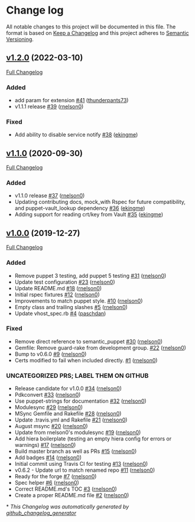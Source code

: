 # Change log

All notable changes to this project will be documented in this file. The format is based on [Keep a Changelog](http://keepachangelog.com/en/1.0.0/) and this project adheres to [Semantic Versioning](http://semver.org).

## [v1.2.0](https://github.com/rnelson0/puppet-certs/tree/v1.2.0) (2022-03-10)

[Full Changelog](https://github.com/rnelson0/puppet-certs/compare/v1.1.0...v1.2.0)

### Added

- add param for extension [\#41](https://github.com/rnelson0/puppet-certs/pull/41) ([thunderpants73](https://github.com/thunderpants73))
- v1.1.1 release [\#39](https://github.com/rnelson0/puppet-certs/pull/39) ([rnelson0](https://github.com/rnelson0))

### Fixed

- Add ability to disable service notify [\#38](https://github.com/rnelson0/puppet-certs/pull/38) ([ekingme](https://github.com/ekingme))

## [v1.1.0](https://github.com/rnelson0/puppet-certs/tree/v1.1.0) (2020-09-30)

[Full Changelog](https://github.com/rnelson0/puppet-certs/compare/v1.0.0...v1.1.0)

### Added

- v1.1.0 release [\#37](https://github.com/rnelson0/puppet-certs/pull/37) ([rnelson0](https://github.com/rnelson0))
- Updating contributing docs, mock\_with Rspec for future compatibility, and puppet-vault\_lookup dependency [\#36](https://github.com/rnelson0/puppet-certs/pull/36) ([ekingme](https://github.com/ekingme))
- Adding support for reading crt/key from Vault [\#35](https://github.com/rnelson0/puppet-certs/pull/35) ([ekingme](https://github.com/ekingme))

## [v1.0.0](https://github.com/rnelson0/puppet-certs/tree/v1.0.0) (2019-12-27)

[Full Changelog](https://github.com/rnelson0/puppet-certs/compare/40389b8a66e644b543647b76d8e13cf8100e7474...v1.0.0)

### Added

- Remove puppet 3 testing, add puppet 5 testing [\#31](https://github.com/rnelson0/puppet-certs/pull/31) ([rnelson0](https://github.com/rnelson0))
- Update test configuration [\#23](https://github.com/rnelson0/puppet-certs/pull/23) ([rnelson0](https://github.com/rnelson0))
- Update README.md [\#18](https://github.com/rnelson0/puppet-certs/pull/18) ([rnelson0](https://github.com/rnelson0))
- Initial rspec fixtures [\#12](https://github.com/rnelson0/puppet-certs/pull/12) ([rnelson0](https://github.com/rnelson0))
- Improvements to match puppet style. [\#10](https://github.com/rnelson0/puppet-certs/pull/10) ([rnelson0](https://github.com/rnelson0))
- Empty class and trailing slashes [\#5](https://github.com/rnelson0/puppet-certs/pull/5) ([rnelson0](https://github.com/rnelson0))
- Update vhost\_spec.rb [\#4](https://github.com/rnelson0/puppet-certs/pull/4) ([paschdan](https://github.com/paschdan))

### Fixed

- Remove direct reference to semantic\_puppet [\#30](https://github.com/rnelson0/puppet-certs/pull/30) ([rnelson0](https://github.com/rnelson0))
- Gemfile: Remove guard-rake from development group. [\#22](https://github.com/rnelson0/puppet-certs/pull/22) ([rnelson0](https://github.com/rnelson0))
- Bump to v0.6.0 [\#9](https://github.com/rnelson0/puppet-certs/pull/9) ([rnelson0](https://github.com/rnelson0))
- Certs modified to fail when included directly. [\#1](https://github.com/rnelson0/puppet-certs/pull/1) ([rnelson0](https://github.com/rnelson0))

### UNCATEGORIZED PRS; LABEL THEM ON GITHUB

- Release candidate for v1.0.0 [\#34](https://github.com/rnelson0/puppet-certs/pull/34) ([rnelson0](https://github.com/rnelson0))
- Pdkconvert [\#33](https://github.com/rnelson0/puppet-certs/pull/33) ([rnelson0](https://github.com/rnelson0))
- Use puppet-strings for documentation [\#32](https://github.com/rnelson0/puppet-certs/pull/32) ([rnelson0](https://github.com/rnelson0))
- Modulesync [\#29](https://github.com/rnelson0/puppet-certs/pull/29) ([rnelson0](https://github.com/rnelson0))
- MSync Gemfile and Rakefile [\#28](https://github.com/rnelson0/puppet-certs/pull/28) ([rnelson0](https://github.com/rnelson0))
- Update .travis.yml and Rakefile [\#21](https://github.com/rnelson0/puppet-certs/pull/21) ([rnelson0](https://github.com/rnelson0))
- August msync [\#20](https://github.com/rnelson0/puppet-certs/pull/20) ([rnelson0](https://github.com/rnelson0))
- Update from rnelson0's modulesync [\#19](https://github.com/rnelson0/puppet-certs/pull/19) ([rnelson0](https://github.com/rnelson0))
- Add hiera boilerplate \(testing an empty hiera config for errors or warnings\) [\#17](https://github.com/rnelson0/puppet-certs/pull/17) ([rnelson0](https://github.com/rnelson0))
- Build master branch as well as PRs [\#15](https://github.com/rnelson0/puppet-certs/pull/15) ([rnelson0](https://github.com/rnelson0))
- Add badges [\#14](https://github.com/rnelson0/puppet-certs/pull/14) ([rnelson0](https://github.com/rnelson0))
- Initial commit using Travis CI for testing [\#13](https://github.com/rnelson0/puppet-certs/pull/13) ([rnelson0](https://github.com/rnelson0))
- v0.6.2 - Update url to match renamed repo [\#11](https://github.com/rnelson0/puppet-certs/pull/11) ([rnelson0](https://github.com/rnelson0))
- Ready for the forge [\#7](https://github.com/rnelson0/puppet-certs/pull/7) ([rnelson0](https://github.com/rnelson0))
- Spec helper [\#6](https://github.com/rnelson0/puppet-certs/pull/6) ([rnelson0](https://github.com/rnelson0))
- Correct README.md's TOC [\#3](https://github.com/rnelson0/puppet-certs/pull/3) ([rnelson0](https://github.com/rnelson0))
- Create a proper README.md file [\#2](https://github.com/rnelson0/puppet-certs/pull/2) ([rnelson0](https://github.com/rnelson0))



\* *This Changelog was automatically generated by [github_changelog_generator](https://github.com/skywinder/Github-Changelog-Generator)*
